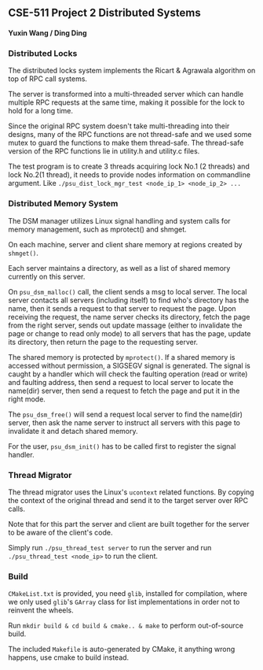 ## CSE-511 Project 2 Distributed Systems
#### Yuxin Wang / Ding Ding

### Distributed Locks

The distributed locks system implements the Ricart & Agrawala algorithm on top of RPC call systems.

The server is transformed into a multi-threaded server which can handle multiple RPC requests at the same time, making it possible for the lock to hold for a long time.

Since the original RPC system doesn't take multi-threading into their designs, many of the RPC functions are not thread-safe and we used some mutex to guard the functions to make them thread-safe.
The thread-safe version of the RPC functions lie in utility.h and utility.c files.

The test program is to create 3 threads acquiring lock No.1 (2 threads) and lock No.2(1 thread), it needs to provide nodes information on commandline argument. Like
`./psu_dist_lock_mgr_test <node_ip_1> <node_ip_2> ...`


### Distributed Memory System

The DSM manager utilizes Linux signal handling and system calls for memory management, such as mprotect() and shmget.

On each machine, server and client share memory at regions created by `shmget()`.

Each server maintains a directory, as well as a list of shared memory currently on this server.

On `psu_dsm_malloc()` call, the client sends a msg to local server.  The local server contacts all servers (including itself) to find who's directory has the name, then it sends a request to that server to request the page. Upon receiving the request, the name server checks its directory, fetch the page from the right server, sends out update massage (either to invalidate the page or change to read only mode) to all servers that has the page, update its directory, then return the page to the requesting server.

The shared memory is protected by `mprotect()`. If a shared memory is accessed without permission, a SIGSEGV signal is generated. The signal is caught by a handler which will check the faulting operation (read or write) and faulting address, then send a request to local server to locate the name(dir) server, then send a request to fetch the page and put it in the right mode.

The `psu_dsm_free()` will send a request local server to find the name(dir) server, then ask the name server to instruct all servers with this page  to invalidate it and detach shared memory.

For the user, `psu_dsm_init()` has to be called first to register the signal handler.

### Thread Migrator

The thread migrator uses the Linux's `ucontext` related functions. By copying the context of the original thread and send it to the target server over RPC calls.

Note that for this part the server and client are built together for the server to be aware of the client's code.

Simply run `./psu_thread_test server` to run the server and run `./psu_thread_test <node_ip>` to run the client.

### Build

`CMakeList.txt` is provided, you need `glib`, installed for compilation, where we only used `glib`'s `GArray` class for list implementations in order not to reinvent the wheels.

Run `mkdir build & cd build & cmake.. & make` to perform out-of-source build.

The included `Makefile` is auto-generated by CMake, it anything wrong happens, use cmake to build instead.
